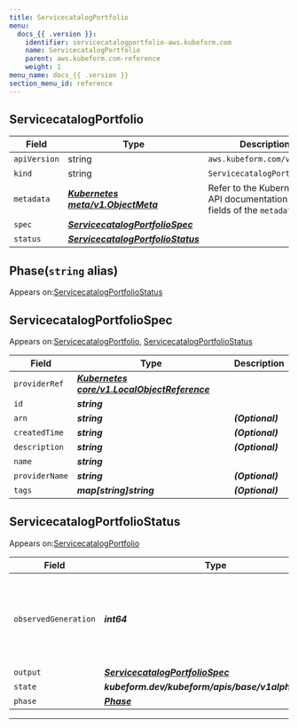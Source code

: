 ```yaml
---
title: ServicecatalogPortfolio
menu:
  docs_{{ .version }}:
    identifier: servicecatalogportfolio-aws.kubeform.com
    name: ServicecatalogPortfolio
    parent: aws.kubeform.com-reference
    weight: 1
menu_name: docs_{{ .version }}
section_menu_id: reference
---
```


## ServicecatalogPortfolio
| Field | Type | Description |
| ------ | ----- | ----------- |
| `apiVersion` | string | `aws.kubeform.com/v1alpha1` |
|    `kind` | string | `ServicecatalogPortfolio` |
| `metadata` | ***[Kubernetes meta/v1.ObjectMeta](https://v1-18.docs.kubernetes.io/docs/reference/generated/kubernetes-api/v1.18/#objectmeta-v1-meta)***|Refer to the Kubernetes API documentation for the fields of the `metadata` field.|
| `spec` | ***[ServicecatalogPortfolioSpec](#servicecatalogportfoliospec)***||
| `status` | ***[ServicecatalogPortfolioStatus](#servicecatalogportfoliostatus)***||
## Phase(`string` alias)

Appears on:[ServicecatalogPortfolioStatus](#servicecatalogportfoliostatus)

## ServicecatalogPortfolioSpec

Appears on:[ServicecatalogPortfolio](#servicecatalogportfolio), [ServicecatalogPortfolioStatus](#servicecatalogportfoliostatus)

| Field | Type | Description |
| ------ | ----- | ----------- |
| `providerRef` | ***[Kubernetes core/v1.LocalObjectReference](https://v1-18.docs.kubernetes.io/docs/reference/generated/kubernetes-api/v1.18/#localobjectreference-v1-core)***||
| `id` | ***string***||
| `arn` | ***string***| ***(Optional)*** |
| `createdTime` | ***string***| ***(Optional)*** |
| `description` | ***string***| ***(Optional)*** |
| `name` | ***string***||
| `providerName` | ***string***| ***(Optional)*** |
| `tags` | ***map[string]string***| ***(Optional)*** |
## ServicecatalogPortfolioStatus

Appears on:[ServicecatalogPortfolio](#servicecatalogportfolio)

| Field | Type | Description |
| ------ | ----- | ----------- |
| `observedGeneration` | ***int64***| ***(Optional)*** Resource generation, which is updated on mutation by the API Server.|
| `output` | ***[ServicecatalogPortfolioSpec](#servicecatalogportfoliospec)***| ***(Optional)*** |
| `state` | ***kubeform.dev/kubeform/apis/base/v1alpha1.State***| ***(Optional)*** |
| `phase` | ***[Phase](#phase)***| ***(Optional)*** |
---
